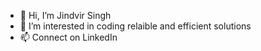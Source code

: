 - 👋 Hi, I’m Jindvir Singh
- 👀 I’m interested in coding relaible and efficient solutions
- 📫 Connect on LinkedIn 

<!---
jindvir-singh/jindvir-singh is a ✨ special ✨ repository because its `README.md` (this file) appears on your GitHub profile.
You can click the Preview link to take a look at your changes.
- 💞️ I’m looking to collaborate on WebRTC Projs

--->
